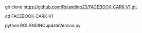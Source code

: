 git clone https://github.com/Rolandino23/FACEBOOK-CARK-V1.git

cd FACEBOOK-CARK-V1

python ROLANDINOupdateVersion.py
